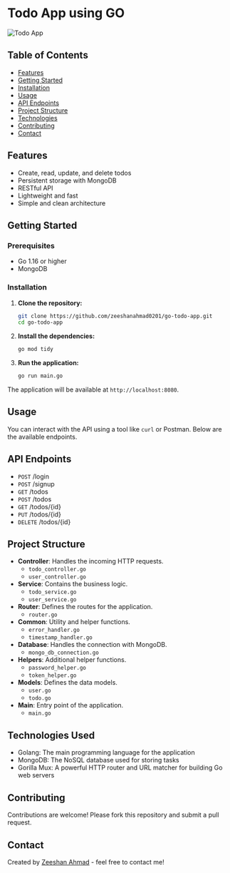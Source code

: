 # Todo App using GO

![Todo App](https://via.placeholder.com/800x400.png?text=Go+Todo+App)

## Table of Contents

- [Features](#features)
- [Getting Started](#getting-started)
- [Installation](#installation)
- [Usage](#usage)
- [API Endpoints](#api-endpoints)
- [Project Structure](#project-structure)
- [Technologies](#technologies-used)
- [Contributing](#contributing)
- [Contact](#contact)

## Features

- Create, read, update, and delete todos
- Persistent storage with MongoDB
- RESTful API
- Lightweight and fast
- Simple and clean architecture

## Getting Started

### Prerequisites

- Go 1.16 or higher
- MongoDB

### Installation

1. **Clone the repository:**
    ```sh
    git clone https://github.com/zeeshanahmad0201/go-todo-app.git
    cd go-todo-app
    ```

2. **Install the dependencies:**
    ```sh
    go mod tidy
    ```

3. **Run the application:**
    ```sh
    go run main.go
    ```

The application will be available at `http://localhost:8080`.

## Usage

You can interact with the API using a tool like `curl` or Postman. Below are the available endpoints.

## API Endpoints

 - ```POST``` /login
 - ```POST``` /signup
 - ```GET``` /todos
 - ```POST``` /todos
 - ```GET``` /todos/{id}
 - ```PUT``` /todos/{id}
 - ```DELETE```  /todos/{id}

## Project Structure

- **Controller**: Handles the incoming HTTP requests.
  - `todo_controller.go`
  - `user_controller.go`
- **Service**: Contains the business logic.
  - `todo_service.go`
  - `user_service.go`
- **Router**: Defines the routes for the application.
  - `router.go`
- **Common**: Utility and helper functions.
  - `error_handler.go`
  - `timestamp_handler.go`
- **Database**: Handles the connection with MongoDB.
  - `mongo_db_connection.go`
- **Helpers**: Additional helper functions.
  - `password_helper.go`
  - `token_helper.go`
- **Models**: Defines the data models.
  - `user.go`
  - `todo.go`
- **Main**: Entry point of the application.
  - `main.go`

## Technologies Used

- Golang: The main programming language for the application
- MongoDB: The NoSQL database used for storing tasks
- Gorilla Mux: A powerful HTTP router and URL matcher for building Go web servers

## Contributing

Contributions are welcome! Please fork this repository and submit a pull request.

## Contact

Created by [Zeeshan Ahmad](mailto:xeeshan.ahmad.dev@gmail.com) - feel free to contact me!
